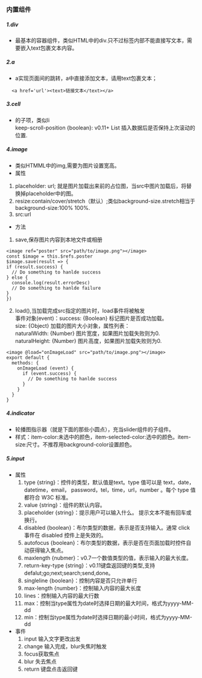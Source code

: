 ### 内置组件
##### 1.div
  * 最基本的容器组件，类似HTML中的div.只不过标签内部不能直接写文本，需要嵌入text包裹文本内容。
##### 2.a
  * a实现页面间的跳转，a中直接添加文本，请用text包裹文本；
```
  <a href='url'><text>链接文本</text></a>
```
##### 3.cell
  * <list><recycler><waterfall>的子项，类似li  
  keep-scroll-position {boolean}: v0.11+ List 插入数据后是否保持上次滚动的位置.
##### 4.image
  * 类似HTMML中的img,需要为图片设置宽高。
  * 属性
  1. placeholder: url; 就是图片加载出来前的占位图，当src中图片加载后，将替换掉placeholder中的图。
  2. resize:contain/cover/stretch（默认）;类似background-size.stretch相当于background-size:100% 100%.
  3. src:url
  * 方法
  1. save,保存图片内容到本地文件或相册
  ```
<image ref="poster" src="path/to/image.png"></image>
const $image = this.$refs.poster
$image.save(result => {
  if (result.success) {
    // Do something to hanlde success
  } else {
    console.log(result.errorDesc)
    // Do something to hanlde failure
  }
})
```
  2. load(),当加载完成src指定的图片时，load事件将被触发  
  事件对象(event)：success: {Boolean} 标记图片是否成功加载。  
                  size: {Object} 加载的图片大小对象，属性列表：  
                        naturalWidth: {Number} 图片宽度，如果图片加载失败则为0.  
                        naturalHeight: {Number} 图片高度，如果图片加载失败则为0.   
  ```
  <image @load="onImageLoad" src="path/to/image.png"></image>
  export default {
    methods: {
      onImageLoad (event) {
        if (event.success) {
          // Do something to hanlde success
        }
      }
    }
  }
  ```
##### 4.indicator
  * 轮播图指示器（就是下面的那些小圆点），充当slider组件的子组件。
  * 样式：item-color:未选中的颜色，item-selected-color:选中的颜色。item-size:尺寸。不推荐用background-color设置颜色。
##### 5.input 
  * 属性
    1. type {string}：控件的类型，默认值是text。type 值可以是 text，date，datetime，email， password，tel，time，url，number 。每个 type 值都符合 W3C 标准。 
    2. value {string}：组件的默认内容。 
    3. placeholder {string}：提示用户可以输入什么。 提示文本不能有回车或换行。
    4. disabled {boolean}：布尔类型的数据，表示是否支持输入。通常 click 事件在 disabled 控件上是失效的。
    5. autofocus {boolean}：布尔类型的数据，表示是否在页面加载时控件自动获得输入焦点。
    6. maxlength {nubmer}：v0.7一个数值类型的值，表示输入的最大长度。
    7. return-key-type {string}：v0.11键盘返回键的类型,支持 defalut;go;next;search;send,done。
    8. singleline {boolean}：控制内容是否只允许单行
    9. max-length {number}：控制输入内容的最大长度
    10. lines：控制输入内容的最大行数
    11. max：控制当type属性为date时选择日期的最大时间，格式为yyyy-MM-dd
    12. min：控制当type属性为date时选择日期的最小时间，格式为yyyy-MM-dd
  * 事件
    1. input 输入文字更改出发
    2. change 输入完成，blur失焦时触发
    3. focus获取焦点
    4. blur 失去焦点
    5. return 键盘点击返回键
